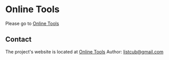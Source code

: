 # Online Tools
Please go to [Online Tools]([https://Decode64.github.io/](https://b64encode.github.io/))

## Contact
The project's website is located at [Online Tools]([https://Decode64.github.io/](https://b64encode.github.io/))
Author: listcub@gmail.com
